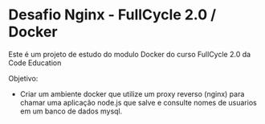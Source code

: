 # Desafio Nginx - FullCycle 2.0 / Docker
Este é um projeto de estudo do modulo Docker do curso FullCycle 2.0 da Code Education

Objetivo:
- Criar um ambiente docker que utilize um proxy reverso (nginx) para chamar uma aplicação node.js que salve e consulte nomes de usuarios em um banco de dados mysql.
